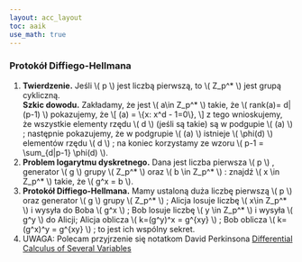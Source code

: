 ```yaml
---
layout: acc_layout
toc: aaik
use_math: true
---
```


### Protokół Diffiego-Hellmana

1.  **Twierdzenie.** Jeśli \\( p \\) jest liczbą pierwszą, to \\( 
    Z\_p^\* \\) jest grupą cykliczną.\
    **Szkic dowodu.** Zakładamy, że jest \\( a\\in Z\_p^\* \\) 
    takie, że \\( rank(a)= d\|(p-1) \\) pokazujemy, że \\[ (a) =
    \\{x: x^d - 1=0\\}, \\] z tego wnioskujemy, że wszystkie
    elementy rzędu \\( d \\) (jeśli są takie) są w podgupie
    \\( (a) \\) ; następnie pokazujemy, że w podgrupie \\( (a)
    \\) istnieje \\( \\phi(d) \\) elementów rzędu \\( d \\) ;
    na koniec korzystamy ze wzoru \\( p-1 = \\sum\_{d\|p-1} \\phi(d)
    \\).
2.  **Problem logarytmu dyskretnego.** Dana jest liczba pierwsza \\( p
    \\) , generator \\( g \\) grupy \\( Z\_p^\* \\) oraz
    \\( b \\in Z\_p^\* \\) : znajdź \\( x \\in Z\_p^\* \\) 
    takie, że \\( g^x = b \\).
3.  **Protokół Diffiego-Hellmana.** Mamy ustaloną duża liczbę pierwszą
    \\( p \\) oraz generator \\( g \\) grupy \\( Z\_p^\*
    \\) ; Alicja losuje liczbę \\( x\\in Z\_p^\* \\) i wysyła do
    Boba \\( g^x \\) ; Bob losuje liczbę \\( y \\in Z\_p^\*
    \\) i wysyła \\( g^y \\) do Alicji; Alicja oblicza \\( 
    k=(g^y)^x = g^{xy} \\) ; Bob oblicza \\( k=(g^x)^y =
    g^{xy} \\) ; to jest ich wspólny sekret.
4.  UWAGA: Polecam przyjrzenie się notatkom David Perkinsona
    [Differential Calculus of Several
    Variables](http://people.reed.edu/~wieting/essays/DPMath211.pdf)

